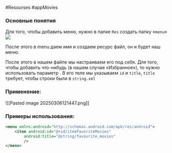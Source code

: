 #Resourses #appMovies 
### Основные понятия

Для того, чтобы добавить меню, нужно в папке `Res` создать папку «`menu`»
![](https://lh7-rt.googleusercontent.com/docsz/AD_4nXca2ivhEIhtvdP8CW9rXlQhQ-95RjnUb2LdpjAjzbIW4f3kVlYyihbThVGvS6m9hpbYeX4q9h0jorpyqIsc0TGXtkqhE9WpVsxsr3wXo0IJ6DRBIcGEqJQJ5fUK0CDF3YBTVUB0h7DtdTo5VPuCu3s?key=AAS-TwBkK2b7U6Fr4krzgejH)

После этого в menu даем имя и создаем ресурс файл, он и будет наш меню.

После этого в нашем файле мы настраиваем его под себя. Для того, чтобы добавить что-нибудь (в нашем случае «Избранное»), то нужно использовать параметр <item></item>. В его теле мы указываем `id` и `title`, `title` требует, чтобы строки были в `string.xml`
### Применение:

![[Pasted image 20250306121447.png]]

### Примеры использования:

```xml
<menu xmlns:android="http://schemas.android.com/apk/res/android">  
    <item android:id="@+id/itemFavoriteMovies"  
        android:title="@string/favourite_movies"  
        />  
</menu>
```


